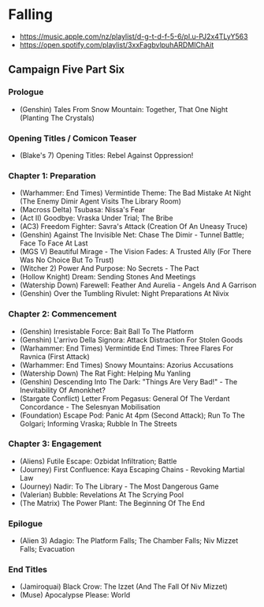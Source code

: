 # Falling

* https://music.apple.com/nz/playlist/d-g-t-d-f-5-6/pl.u-PJ2x4TLyY563
* https://open.spotify.com/playlist/3xxFagbvlpuhARDMIChAit

## Campaign Five Part Six
### Prologue

* (Genshin) Tales From Snow Mountain: Together, That One Night (Planting The Crystals)

### Opening Titles / Comicon Teaser

* (Blake's 7) Opening Titles: Rebel Against Oppression!

### Chapter 1: Preparation

* (Warhammer: End Times) Vermintide Theme: The Bad Mistake At Night (The Enemy Dimir Agent Visits The Library Room)
* (Macross Delta) Tsubasa: Nissa's Fear
* (Act II) Goodbye: Vraska Under Trial; The Bribe
* (AC3) Freedom Fighter: Savra's Attack (Creation Of An Uneasy Truce)
* (Genshin) Against The Invisible Net: Chase The Dimir - Tunnel Battle; Face To Face At Last
* (MGS V) Beautiful Mirage - The Vision Fades: A Trusted Ally (For There Was No Choice But To Trust)
* (Witcher 2) Power And Purpose: No Secrets - The Pact
* (Hollow Knight) Dream: Sending Stones And Meetings
* (Watership Down) Farewell: Feather And Aurelia - Angels And A Garrison
* (Genshin) Over the Tumbling Rivulet: Night Preparations At Nivix

### Chapter 2: Commencement

* (Genshin) Irresistable Force: Bait Ball To The Platform
* (Genshin) L'arrivo Della Signora: Attack Distraction For Stolen Goods
* (Warhammer: End Times) Vermintide End Times: Three Flares For Ravnica (First Attack)
* (Warhammer: End Times) Snowy Mountains: Azorius Accusations
* (Watership Down) The Rat Fight: Helping Mu Yanling
* (Genshin) Descending Into The Dark: "Things Are Very Bad!" - The Inevitability Of Amonkhet?
* (Stargate Conflict) Letter From Pegasus: General Of The Verdant Concordance - The Selesnyan Mobilisation
* (Foundation) Escape Pod: Panic At 4pm (Second Attack); Run To The Golgari; Informing Vraska; Rubble In The Streets

### Chapter 3: Engagement

* (Aliens) Futile Escape: Ozbidat Infiltration; Battle
* (Journey) First Confluence: Kaya Escaping Chains - Revoking Martial Law
* (Journey) Nadir: To The Library - The Most Dangerous Game
* (Valerian) Bubble: Revelations At The Scrying Pool
* (The Matrix) The Power Plant: The Beginning Of The End

### Epilogue

* (Alien 3) Adagio: The Platform Falls; The Chamber Falls; Niv Mizzet Falls; Evacuation

### End Titles

* (Jamiroquai) Black Crow: The Izzet (And The Fall Of Niv Mizzet)
* (Muse) Apocalypse Please: World
